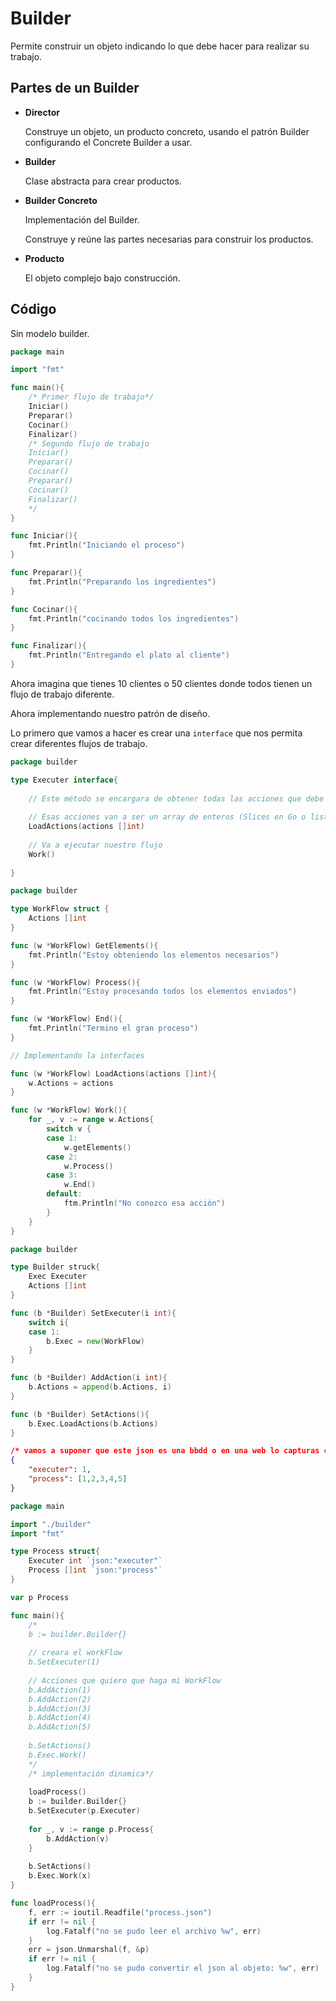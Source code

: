 # Builder

Permite construir un objeto indicando lo que debe hacer para realizar su trabajo.

## Partes de un Builder

- **Director**

  Construye un objeto, un producto concreto, usando el patrón Builder configurando el Concrete Builder a usar. 

- **Builder**

  Clase abstracta para crear productos.
  

- **Builder Concreto**

  Implementación del Builder.

  Construye y reúne las partes necesarias para construir los productos.
  

- **Producto**

  El objeto complejo bajo construcción.

## Código

Sin modelo builder.

```go
package main

import "fmt"

func main(){
    /* Primer flujo de trabajo*/
    Iniciar()
    Preparar()
    Cocinar()
    Finalizar()
    /* Segundo flujo de trabajo
    Iniciar()
    Preparar()
    Cocinar()
    Preparar()
    Cocinar()
    Finalizar()
    */
}

func Iniciar(){
    fmt.Println("Iniciando el proceso")
}

func Preparar(){
    fmt.Println("Preparando los ingredientes")
}

func Cocinar(){
    fmt.Println("cocinando todos los ingredientes")
}

func Finalizar(){
    fmt.Println("Entregando el plato al cliente")
}
```

Ahora imagina que tienes 10 clientes o 50 clientes donde todos tienen un flujo de trabajo diferente.

Ahora implementando nuestro patrón de diseño.

Lo primero que vamos a hacer es crear una `interface` que nos permita crear diferentes flujos de trabajo.

```go
package builder

type Executer interface{
    
    // Este método se encargara de obtener todas las acciones que debe ejecutar nuestro flujo de trabajo.
    
    // Esas acciones van a ser un array de enteros (Slices en Go o lista en otros lenguajes)
    LoadActions(actions []int)
    
    // Va a ejecutar nuestro flujo
    Work()
    
}
```

```go
package builder

type WorkFlow struct {
    Actions []int
}

func (w *WorkFlow) GetElements(){
    fmt.Println("Estoy obteniendo los elementos necesarios")
}

func (w *WorkFlow) Process(){
    fmt.Println("Estoy procesando todos los elementos enviados")
}

func (w *WorkFlow) End(){
    fmt.Println("Termino el gran proceso")
}

// Implementando la interfaces

func (w *WorkFlow) LoadActions(actions []int){
    w.Actions = actions
}

func (w *WorkFlow) Work(){
    for _, v := range w.Actions{
        switch v {
        case 1:
            w.getElements()
		case 2:
            w.Process()
		case 3:
            w.End()
        default:
            ftm.Println("No conozco esa acción")
        }        
    }
}
```

```go
package builder

type Builder struck{
    Exec Executer
    Actions []int
}

func (b *Builder) SetExecuter(i int){
    switch i{
    case 1:
        b.Exec = new(WorkFlow)
    }
}

func (b *Builder) AddAction(i int){
    b.Actions = append(b.Actions, i)
}

func (b *Builder) SetActions(){
    b.Exec.LoadActions(b.Actions)
}
```

```json
/* vamos a suponer que este json es una bbdd o en una web lo capturas con una API*/
{
	"executer": 1,
    "process": [1,2,3,4,5]
}
```

```go
package main

import "./builder"
import "fmt"

type Process struct{
    Executer int `json:"executer"`
    Process []int `json:"process"`
}

var p Process

func main(){
    /*
    b := builder.Builder{}
    
    // creara el workFlow
    b.SetExecuter(1)
    
    // Acciones que quiero que haga mi WorkFlow
    b.AddAction(1)
    b.AddAction(2)
    b.AddAction(3)
    b.AddAction(4)
    b.AddAction(5)
    
    b.SetActions()
    b.Exec.Work()
    */
    /* implementación dinamica*/
    
    loadProcess()
    b := builder.Builder{}
    b.SetExecuter(p.Executer)
    
    for _, v := range p.Process{
        b.AddAction(v)
    }
    
    b.SetActions()
    b.Exec.Work(x)
}

func loadProcess(){
    f, err := ioutil.Readfile("process.json")
    if err != nil {
        log.Fatalf("no se pudo leer el archivo %w", err)
    }
    err = json.Unmarshal(f, &p)
    if err != nil {
        log.Fatalf("no se pudo convertir el json al objeto: %w", err)
    }
}
```

